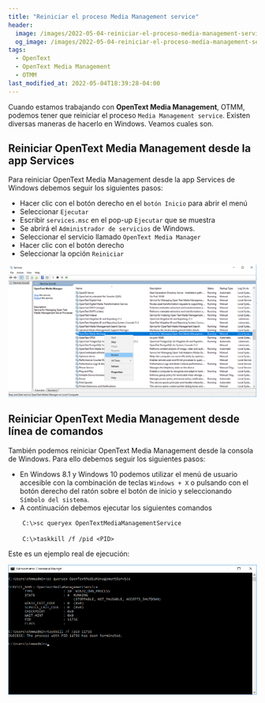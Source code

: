 ```yaml
---
title: "Reiniciar el proceso Media Management service"
header:
  image: /images/2022-05-04-reiniciar-el-proceso-media-management-service/reiniciar-opentext-media-management-desde-la-app-services.png
  og_image: /images/2022-05-04-reiniciar-el-proceso-media-management-service/reiniciar-opentext-media-management-desde-la-app-services.png
tags:
  - OpenText
  - OpenText Media Management
  - OTMM
last_modified_at: 2022-05-04T18:39:28-04:00
---
```


Cuando estamos trabajando con **OpenText Media Management**, OTMM, podemos tener que
reiniciar el proceso `Media Management service`. Existen diversas maneras de hacerlo en Windows. 
Veamos cuales son.

## Reiniciar OpenText Media Management desde la app Services

Para reiniciar OpenText Media Management desde la app Services de Windows debemos seguir los siguientes pasos:

   - Hacer clic con el botón derecho en el `botón Inicio` para abrir el menú
   - Seleccionar `Ejecutar`
   - Escribir `services.msc` en el pop-up `Ejecutar` que se muestra
   - Se abrirá el `Administrador de servicios` de Windows.
   - Seleccionar el servicio llamado `OpenText Media Manager`
   - Hacer clic con el botón derecho
   - Seleccionar la opción `Reiniciar`

![Reiniciar OpenText Media Management desde la app Services](/images/2022-05-04-reiniciar-el-proceso-media-management-service/reiniciar-opentext-media-management-desde-la-app-services.png)

## Reiniciar OpenText Media Management desde línea de comandos

También podemos reiniciar OpenText Media Management desde la consola de Windows. Para ello debemos seguir los siguientes pasos:

   - En Windows 8.1 y Windows 10 podemos utilizar el menú de usuario accesible con la combinación de teclas `Windows + X` 
     o pulsando con el botón derecho del ratón sobre el botón de inicio y seleccionando `Símbolo del sistema`.
   - A continuación debemos ejecutar los siguientes comandos

```
    C:\>sc queryex OpenTextMediaManagementService

    C:\>taskkill /f /pid <PID>
```

Este es un ejemplo real de ejecución:

![Reiniciar OpenText Media Management desde línea de comandos](/images/2022-05-04-reiniciar-el-proceso-media-management-service/reiniciar-opentext-media-management-desde-la-linea-de-comandos.png)

